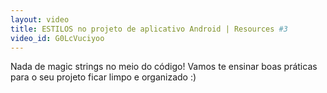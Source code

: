 ```yaml
---
layout: video
title: ESTILOS no projeto de aplicativo Android | Resources #3
video_id: G0LcVuciyoo
---
```


Nada de magic strings no meio do código! Vamos te ensinar boas práticas para o seu projeto ficar limpo e organizado :)
